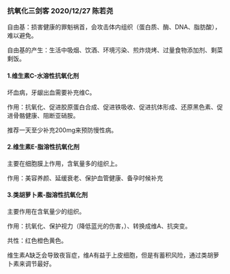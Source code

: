 ### 抗氧化三剑客 2020/12/27 陈若尧
自由基：损害健康的罪魁祸首，会攻击体内组织（蛋白质、酶、DNA、脂肪酸），难以避免。

自由基的产生：生活中吸烟、饮酒、环境污染、煎炸烧烤、过量食物添加剂、剩菜剩饭。

#### 1.维生素C-水溶性抗氧化剂
坏血病，牙龈出血需要补充维C。

作用：抗氧化、促进胶原蛋白合成、促进铁吸收、促进抗体形成、还原黑色素、促进骨骼健康、阻断亚硝胺。

推荐一天至少补充200mg来预防慢性病。

#### 2.维生素E-脂溶性抗氧化剂
主要在细胞膜上作用，含氧量多的组织上。

作用：美容养颜、延缓衰老、保护血管健康、备孕时候补充

#### 3.类胡萝卜素-脂溶性抗氧化剂
主要作用在含氧量少的组织。

作用：抗氧化、保护视力（降低蓝光的伤害，）、转换成维A、抗突变。

共性：红色橙色黄色。

维生素A缺乏会导致夜盲症，维A有益于上皮细胞，但是有蓄积风险，通过类胡萝卜素来调节最好。